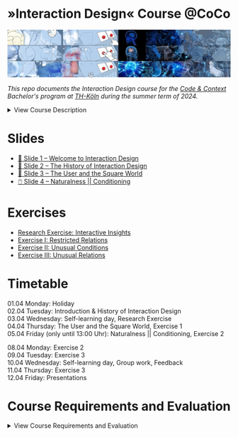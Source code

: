 # »Interaction Design« Course @CoCo

![Thumbnail](./src/thumbnail.jpg)

_This repo documents the Interaction Design course for the [Code & Context](https://www.th-koeln.de/studium/code--context-bachelor_62103.php) Bachelor's program at [TH-Köln](https://www.th-koeln.de/) during the summer term of 2024._


<details>
  <summary>View Course Description</summary>
The course "Interaction Design (DF22)" offers an in-depth examination of the principles and methodologies involved in shaping interactions with digital artifacts and processes. It encompasses the study of various interaction paradigms such as GUIs and TUIs, supplemented by an exploration of Interaction Design history and interface materiality. Through practical exercises and projects, participants engage in the experimentation of prototypes and Creative Coding techniques, while critically analyzing established methods within the field.
</details>

# Slides
- [🤗 Slide 1 – Welcome to Interaction Design](https://slides.cnrd.computer/iad-coco/1/)
- [📖 Slide 2 – The History of Interaction Design](https://slides.cnrd.computer/iad-coco/2/)
- [🔳 Slide 3 – The User and the Square World](https://slides.cnrd.computer/iad-coco/3/)
- [🖱️ Slide 4 – Naturalness || Conditioning](https://slides.cnrd.computer/iad-coco/4/)

# Exercises
- [Research Exercise: Interactive Insights](./exercises/Research%20Exercise:%20Interactive%20Insights.md)
- [Exercise I: Restricted Relations](./exercises/Exercise%20I:%20Restricted%20Relations.md)
- [Exercise II: Unusual Conditions](./exercises/Exercise%20II:%20Unusual%20Conditions.md)
- [Exercise III: Unusual Relations](./exercises/Exercise%20III:%20Unusual%20Relations.md)

# Timetable
01.04 Monday: Holiday \
02.04 Tuesday: Introduction & History of Interaction Design \
03.04 Wednesday: Self-learning day, Research Exercise \
04.04 Thursday: The User and the Square World, Exercise 1 \
05.04 Friday (only until 13:00 Uhr): Naturalness || Conditioning, Exercise 2

08.04 Monday: Exercise 2 \
09.04 Tuesday: Exercise 3 \
10.04 Wednesday: Self-learning day, Group work, Feedback  \
11.04 Thursday: Exercise 3 \
12.04 Friday: Presentations 


# Course Requirements and Evaluation

<details>
  <summary>View Course Requirements and Evaluation</summary>

## Dokumentation
Die Dokumentation ist das Kernelement des Kursergebnisses. Sie sollte die Bearbeitung der drei 3 Teilaufgaben als Prozess darstellen. Besondere Wichtigkeit liegt auf den verschiedenen Iterationen und der Begründung von Entscheidungsfindungen. Warum wurden bestimmte Formen der Interaktion anderen Gegenüber bevorzugt? Was war das Spannende, was hat warum funktioniert? Das finale Ergebnis der selbstgewählten Interaktion sollte in der Dokumentation enthalten sein, jedoch nicht den Fokus der Dokumentation einnehmen. Die Darstellung und das Medium (PDF, (interaktive)Website, Videodokumentation, …) ist frei wählbar.

## Präsentation (approx. 15min)
Die Präsentation hat das Ziel, die selbstdefinierte Aufgabe darzustellen. Sie dient dazu, die Milestones des Prozesses darzustellen. Beantwortet auch hier die „Warum“-Fragen. Warum wurde sich für diese Form der Interaktion entschieden, welche Iterationen gab es, warum wurden bestimmte wieder verworfen? Was kam am Ende dabei raus und was ist an der gewählten Interaktion so spannend? Die Präsentation ist kein Pitch des Endergebnisses!

## Bewertung
60% Bewertung der Abgabe (Dokumentation)
- Ausführliche Dokumentation der Teilaufgaben
- Nachvollziehbarkeit des Prozesses und Begründbarkeit der getroffenen Entscheidungen, in allen 3 Teilaufgaben
- Qualität der Dokumentation (passend gewähltes Medium, Prozessdarstellungen, Fotos, Texte, …)

30% Bewertung der Präsentation (selbstdefinierte Aufgabe)
- Interativer Gestaltungsprozess (es wurden **verschiedene** Experimente durchgeführt)
- Begründbarkeit der getroffenen Entscheidungen
- Präsentationsweise
- Konzeptuelle und gestalterische Umsetzung der „selbstgewählten Interaktion“

10% Bewertung des Arbeitsprozess in Einzel & Gruppenarbeit
- Zwischenpräsentationen
- konstruktive Diskussionen
</details>



